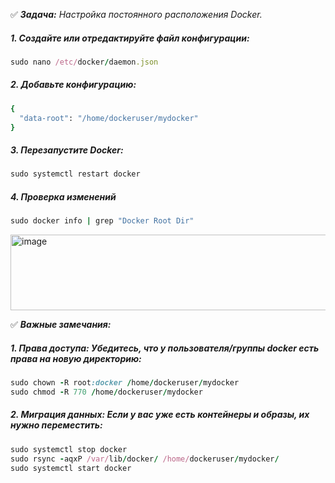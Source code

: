 :white_check_mark: _**Задача:** <a name='1'>Настройка постоянного расположения Docker</a>._

##### 1. Создайте или отредактируйте файл конфигурации:

```ruby
sudo nano /etc/docker/daemon.json
```

##### 2. Добавьте конфигурацию:

```ruby
{
  "data-root": "/home/dockeruser/mydocker"
}
```

##### 3. Перезапустите Docker:

```ruby
sudo systemctl restart docker
```

##### 4. Проверка изменений

```ruby
sudo docker info | grep "Docker Root Dir"
```
<img width="1200" height="121" alt="image" src="https://github.com/user-attachments/assets/b24156bd-eb28-4d64-904f-e0d551b687c7" />  


<br>

:white_check_mark: _**Важные замечания:**_

##### 1. Права доступа: Убедитесь, что у пользователя/группы docker есть права на новую директорию:

```ruby
sudo chown -R root:docker /home/dockeruser/mydocker
sudo chmod -R 770 /home/dockeruser/mydocker
```

##### 2. Миграция данных: Если у вас уже есть контейнеры и образы, их нужно переместить:

```ruby
sudo systemctl stop docker
sudo rsync -aqxP /var/lib/docker/ /home/dockeruser/mydocker/
sudo systemctl start docker
```
